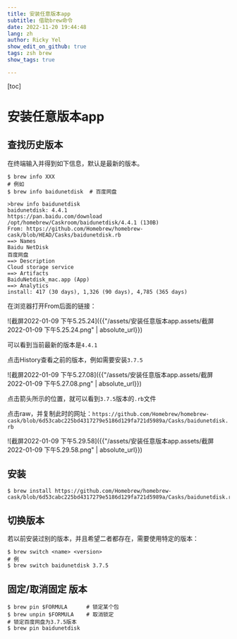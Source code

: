 ```yaml
---
title: 安装任意版本app
subtitle: 借助brew命令
date: 2022-11-20 19:44:48
lang: zh
author: Ricky Yel
show_edit_on_github: true
tags: zsh brew
show_tags: true

---
```


[toc]

# 安装任意版本app

## 查找历史版本

在终端输入并得到如下信息，默认是最新的版本。

```shell
$ brew info XXX
# 例如
$ brew info baidunetdisk  # 百度网盘

>brew info baidunetdisk
baidunetdisk: 4.4.1
https://pan.baidu.com/download
/opt/homebrew/Caskroom/baidunetdisk/4.4.1 (130B)
From: https://github.com/Homebrew/homebrew-cask/blob/HEAD/Casks/baidunetdisk.rb
==> Names
Baidu NetDisk
百度网盘
==> Description
Cloud storage service
==> Artifacts
BaiduNetdisk_mac.app (App)
==> Analytics
install: 417 (30 days), 1,326 (90 days), 4,785 (365 days)

```

在浏览器打开From后面的链接：

![截屏2022-01-09 下午5.25.24]({{"/assets/安装任意版本app.assets/截屏2022-01-09 下午5.25.24.png" | absolute_url}})

可以看到当前最新的版本是`4.4.1`

点击History查看之前的版本，例如需要安装`3.7.5`

![截屏2022-01-09 下午5.27.08]({{"/assets/安装任意版本app.assets/截屏2022-01-09 下午5.27.08.png" | absolute_url}})

点击箭头所示的位置，就可以看到`3.7.5`版本的`.rb`文件

点击raw，并复制此时的网址：`https://github.com/Homebrew/homebrew-cask/blob/6d53cabc225bd4317279e5186d129fa721d5989a/Casks/baidunetdisk.rb`

![截屏2022-01-09 下午5.29.58]({{"/assets/安装任意版本app.assets/截屏2022-01-09 下午5.29.58.png" | absolute_url}})

## 安装

```shell
$ brew install https://github.com/Homebrew/homebrew-cask/blob/6d53cabc225bd4317279e5186d129fa721d5989a/Casks/baidunetdisk.rb
```

## 切换版本

若以前安装过别的版本，并且希望二者都存在，需要使用特定的版本：

```shell
$ brew switch <name> <version>
# 例
$ brew switch baidunetdisk 3.7.5
```

## 固定/取消固定 版本

```shell
$ brew pin $FORMULA      # 锁定某个包
$ brew unpin $FORMULA    # 取消锁定
# 锁定百度网盘为3.7.5版本
$ brew pin baidunetdisk
```





